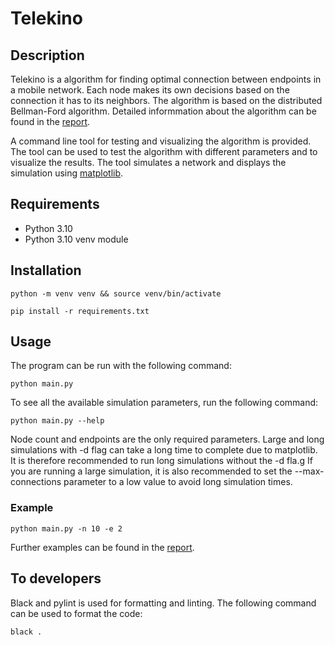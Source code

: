 # Telekino

## Description

Telekino is a algorithm for finding optimal connection between endpoints in a mobile network. Each node makes its own decisions based on the connection it has to its neighbors. The algorithm is based on the distributed Bellman-Ford algorithm. Detailed informmation about the algorithm can be found in the [report](report.pdf).

A command line tool for testing and visualizing the algorithm is provided. The tool can be used to test the algorithm with different parameters and to visualize the results. The tool simulates a network and displays the simulation using [matplotlib](https://matplotlib.org/).

## Requirements

- Python 3.10
- Python 3.10 venv module

## Installation

```shell
python -m venv venv && source venv/bin/activate
```

```shell
pip install -r requirements.txt
```

## Usage

The program can be run with the following command:

```shell
python main.py
```

To see all the available simulation parameters, run the following command:

```shell
python main.py --help
```

Node count and endpoints are the only required parameters. Large and long simulations with -d flag can take a long time to complete due to matplotlib. It is therefore recommended to run long simulations without the -d fla.g  If you are running a large simulation, it is also recommended to set the --max-connections parameter to a low value to avoid long simulation times.

### Example

```shell
python main.py -n 10 -e 2
```

Further examples can be found in the [report](report.pdf).

## To developers

Black and pylint is used for formatting and linting. The following command can be used to format the code:

```shell
black .
```
